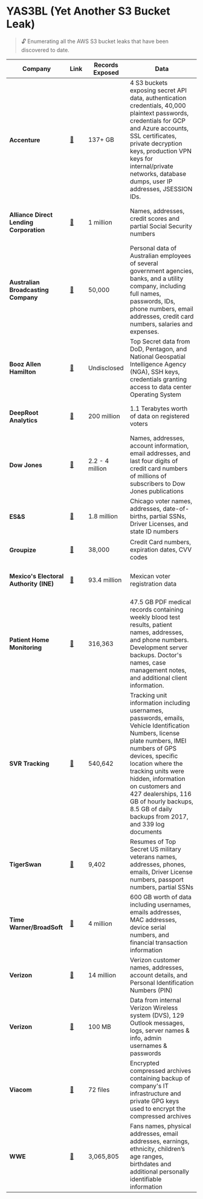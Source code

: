 # YAS3BL (Yet Another S3 Bucket Leak)

> 🔓 Enumerating all the AWS S3 bucket leaks that have been discovered to date.

| Company | Link | Records Exposed | Data |
| ------- | ---- | --------------- | ---- |
| <h4>Accenture</h4> | [🔗](https://www.upguard.com/breaches/cloud-leak-accenture) | 137&#43; GB | 4 S3 buckets exposing secret API data, authentication credentials, 40,000 plaintext passwords, credentials for GCP and Azure accounts, SSL certificates, private decryption keys, production VPN keys for internal/private networks, database dumps, user IP addresses, JSESSION IDs. |
| <h4>Alliance Direct Lending Corporation</h4> | [🔗](https://threatpost.com/auto-lender-exposes-loan-data-for-up-to-1-million-applicants/125216/) | 1 million | Names, addresses, credit scores and partial Social Security numbers |
| <h4>Australian Broadcasting Company</h4> | [🔗](https://mackeepersecurity.com/post/australian-broadcasting-corporation-exposed-sensitive-data-online) | 50,000 | Personal data of Australian employees of several government agencies, banks, and a utility company, including full names, passwords, IDs, phone numbers, email addresses, credit card numbers, salaries and expenses. |
| <h4>Booz Allen Hamilton</h4> | [🔗](https://www.upguard.com/breaches/spy-games) | Undisclosed | Top Secret data from DoD, Pentagon, and National Geospatial Intelligence Agency (NGA), SSH keys, credentials granting access to data center Operating System |
| <h4>DeepRoot Analytics</h4> | [🔗](https://www.upguard.com/breaches/the-rnc-files) | 200 million | 1.1 Terabytes worth of data on registered voters |
| <h4>Dow Jones</h4> | [🔗](https://www.upguard.com/breaches/cloud-leak-dow-jones) | 2.2 - 4 million | Names, addresses, account information, email addresses, and last four digits of credit card numbers of millions of subscribers to Dow Jones publications |
| <h4>ES&amp;S</h4> | [🔗](https://www.upguard.com/breaches/cloud-leak-chicago-voters) | 1.8 million | Chicago voter names, addresses, date-of-births, partial SSNs, Driver Licenses, and state ID numbers |
| <h4>Groupize</h4> | [🔗](https://mackeepersecurity.com/post/online-hotel-booking-service-allegedly-exposed-sensitive-data) | 38,000 | Credit Card numbers, expiration dates, CVV codes |
| <h4>Mexico&#39;s Electoral Authority (INE)</h4> | [🔗](http://splinternews.com/a-massive-data-breach-exposed-personal-info-for-93-4-mi-1793856429) | 93.4 million | Mexican voter registration data |
| <h4>Patient Home Monitoring</h4> | [🔗](https://mackeepersecurity.com/post/patient-home-monitoring-service-leaks-private-medical-data-online) | 316,363 | 47.5 GB PDF medical records containing weekly blood test results, patient names, addresses, and phone numbers. Development server backups. Doctor&#39;s names, case management notes, and additional client information. |
| <h4>SVR Tracking</h4> | [🔗](https://mackeepersecurity.com/post/auto-tracking-company-leaks-hundreds-of-thousands-of-records-online) | 540,642 | Tracking unit information including usernames, passwords, emails, Vehicle Identification Numbers, license plate numbers, IMEI numbers of GPS devices, specific location where the tracking units were hidden, information on customers and 427 dealerships, 116 GB of hourly backups, 8.5 GB of daily backups from 2017, and 339 log documents |
| <h4>TigerSwan</h4> | [🔗](https://www.upguard.com/breaches/cloud-leak-tigerswan) | 9,402 | Resumes of Top Secret US military veterans names, addresses, phones, emails, Driver License numbers, passport numbers, partial SSNs |
| <h4>Time Warner/BroadSoft</h4> | [🔗](https://mackeepersecurity.com/post/global-communication-software-left-massive-amount-of-data-online) | 4 million | 600 GB worth of data including usernames, emails addresses, MAC addresses, device serial numbers, and financial transaction information |
| <h4>Verizon</h4> | [🔗](https://www.upguard.com/breaches/verizon-cloud-leak) | 14 million | Verizon customer names, addresses, account details, and Personal Identification Numbers (PIN) |
| <h4>Verizon</h4> | [🔗](https://mackeepersecurity.com/post/verizon-wireless-employee-exposed-confidential-data-online) | 100 MB | Data from internal Verizon Wireless system (DVS), 129 Outlook messages, logs, server names &amp; info, admin usernames &amp; passwords |
| <h4>Viacom</h4> | [🔗](https://www.theregister.co.uk/2017/09/19/viacom_exposure_in_aws3_bucket_blunder/) | 72 files | Encrypted compressed archives containing backup of company&#39;s IT infrastructure and private GPG keys used to encrypt the compressed archives |
| <h4>WWE</h4> | [🔗](https://threatpost.com/leaky-wwe-database-exposes-personal-data-of-3m-wrestling-fans/126710/) | 3,065,805 | Fans names, physical addresses, email addresses, earnings, ethnicity, children’s age ranges, birthdates and additional personally identifiable information |

